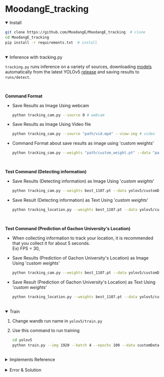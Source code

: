 # MoodangE_tracking

<details open>
<summary>Install</summary>

```bash
git clone https://github.com/MoodangE/MoodangE_tracking  # clone
cd MoodangE_tracking
pip install -r requirements.txt  # install
```

</details>

<br/>


<details open>
<summary>Inference with tracking.py</summary>

`tracking.py` runs inference on a variety of sources,
downloading [models](https://github.com/ultralytics/yolov5/tree/master/models) automatically from the latest
YOLOv5 [release](https://github.com/ultralytics/yolov5/releases) and saving results to `runs/detect`.

<br/>

**Command Format**
- Save Results as Image Using webcam

   ```bash
   python tracking_cam.py --source 0 # webcam
   ```

- Save Results as Image Using Video file

   ```bash
   python tracking_cam.py --source "path/vid.mp4" --view-img # video
   ```

- Command Format about save results as image using 'custom weights' 
   ```bash
   python tracking_cam.py --weights "path/custom_weight.pt" --data "path/custom_yaml.yaml" --source "path\vide.mp4" --view-img
   ```

<br/>

**Test Command (Detecting information)**
- Save Results (Detecting information) as Image Using '_custom weights_'
   ```bash
   python tracking_cam.py --weights best_1107.pt --data yolov5/customDataset/gachon_road.yaml --source 0 --view-img
   ```

- Save Result (Detecting information) as Text Using '_custom weights_'
   ```bash
   python tracking_location.py --weights best_1107.pt --data yolov5/customDataset/gachon_road.yaml --source 0 --view-img
   ```

<br/>

**Test Command (Prediction of Gachon University's Location)**

* When collecting information to track your location, it is recommended that you collect it for about 5 seconds.<br>
  Ex) FPS = 30, 

- Save Results (Prediction of Gachon University's Location) as Image Using '_custom weights_'
   ```bash
   python tracking_cam.py --weights best_1107.pt --data yolov5/customDataset/gachon_road.yaml --source 0 --view-img
   ```

- Save Result (Prediction of Gachon University's Location) as Text Using '_custom weights_'
   ```bash
   python tracking_location.py --weights best_1107.pt --data yolov5/customDataset/gachon_road.yaml --source 0 --view-img
   ```

</details>

<br/>

<details open>
<summary>Train</summary>

1. Change wandb run name in `yolov5/train.py`


2. Use this command to run training
   ```bash
   cd yolov5
   python train.py --img 1920 --batch 4 --epochs 100 --data customDataset/gachon_road.yaml --cfg models/yolov5s.yaml --weights weights/yolov5s.pt
   ```

</details>

<br/>

<details>
<summary>Implements Reference</summary>

+ [tensorturtle/classy-sort-yolov5](https://github.com/tensorturtle/classy-sort-yolov5) : See How to Configure Two
  Repositories
+ [ultralytics/YOLOv5]( https://github.com/ultralytics/yolov5) : With No Modifications
+ [abewley/SORT](https://github.com/abewley/sort) : With minor Modifications

</details>

<br/>

<details>
<summary>Error & Solution</summary>

1. PyCharm으로 구동해볼 때 classy-sort-yolov5의 ****classy_track****의 58번째 줄의
   **from sort import ***에서 오류가 발생

   **해결책 >** PyCharm 프로젝트 안에서 두개의 프로젝트를 **일반 폴더**가 아닌 **소스** 형태로 바꾸면 정상으로 import 됨

   ![Untitled](asset/error1_1.png)

   **↓** 정상 import 된 화면

   ![Untitled](asset/error1_2.png)
   ####
2. classy-sort-yolov5/yolov5/weights/download_weights.sh의 파일이 정상 작동하지 않아 yolov5s.pt 파일을 정상적으로 다운로드 하지 못함.

   **
   해결책 >** [https://github.com/ultralytics/yolov5/releases/download/v3.1/yolov5s.pt](https://github.com/ultralytics/yolov5/releases/download/v3.1/yolov5s.pt)
   를 통해 yolov5s.pt 파일을 다운로드 한뒤에 classy-sort-yolov5/yolov5/weights에 붙여넣음
   ####

3. (python classy_track.py --source 동영상 경로 --view-img) or  (python classy_track.py —source 0)를 실행시 발생하는 오류 (
   —view—img: 영상, 0: 웹캠)

   ![Untitled](asset/error3_1.png)

   **AttributeError: 'Upsample' object has no attribute 'recompute_scale_factor’라는 오류가 발생함.**

   **해결책 >** 출처 : https://github.com/ultralytics/yolov5/issues/6948
   ~\site-packages\torch\nn\modules\upsampling.py에서 154줄의 `recompute_scale_factor=self.recompute_scale_factor` 를 주석처리하면
   정상 작동

   ![Untitled](asset/error3_2.png)

   **↓** 정상 작동하며 Multiple Object Tracking (MOT)가 되는것을 볼 수 있음

   ![Untitled](asset/error3_3.png)

</details>
